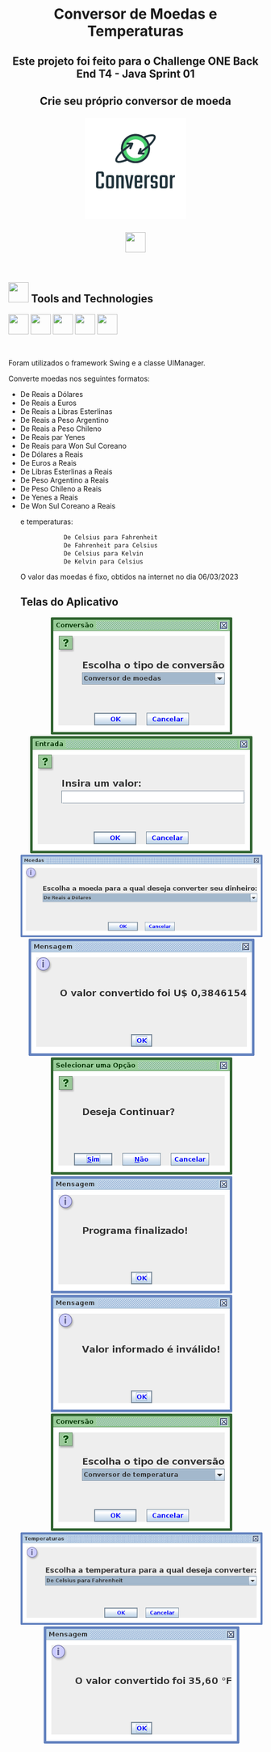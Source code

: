 <h1 align="center"> Conversor de Moedas e Temperaturas </h1>
<h2 align="center"> Este projeto foi feito para o Challenge ONE Back End T4 - Java Sprint 01
<h2 align="center"> Crie seu próprio conversor de moeda 
<p align="center">
  <img src="conversor.png" />
</p>

<div align="center">
<a  href="https://mlumoura.github.io/conversor/" target="_blank"><img src="https://cdn.jsdelivr.net/gh/devicons/devicon/icons/github/github-original.svg"  width="40" height="40"/></a>   
</div>
	
<br>

<h2> <img src="https://cdn.jsdelivr.net/gh/devicons/devicon/icons/git/git-original.svg" width="40" height="40"/> Tools and Technologies</h2>

<img src="https://cdn.jsdelivr.net/gh/devicons/devicon/icons/figma/figma-original.svg" width="40" height="40"/>  <img src="https://cdn.jsdelivr.net/gh/devicons/devicon/icons/github/github-original.svg"  width="40" height="40"/>  <img src="https://cdn.jsdelivr.net/gh/devicons/devicon/icons/trello/trello-plain-wordmark.svg" width="40" height="40"/>   <img src="https://cdn.jsdelivr.net/gh/devicons/devicon/icons/markdown/markdown-original.svg"  width="40" height="40"/>   <img src="https://cdn.jsdelivr.net/gh/devicons/devicon/icons/java/java-original.svg" width="40" height="40"/> 

<br>

Foram utilizados o framework Swing e a classe UIManager.


Converte moedas nos seguintes formatos:
<ul>
<li>De Reais a Dólares
<li>De Reais a Euros
<li>De Reais a Libras Esterlinas
<li>De Reais a Peso Argentino
<li>De Reais a Peso Chileno
<li>De Reais par Yenes
<li>De Reais para Won Sul Coreano
<li>De Dólares a Reais
<li>De Euros a Reais
<li>De Libras Esterlinas a Reais
<li>De Peso Argentino a Reais
<li>De Peso Chileno a Reais
<Li>De Yenes a Reais
<li>De Won Sul Coreano a Reais
                
e temperaturas:  

				De Celsius para Fahrenheit
				De Fahrenheit para Celsius
				De Celsius para Kelvin
				De Kelvin para Celsius  
           
                
O valor das moedas é fixo, obtidos na internet no dia 06/03/2023

<h2> Telas do Aplicativo </h2>
 <p align="center">
  <img src="TelasConversor1.png" />  <img src="TelasConversor2.png" />  <img src="TelasConversor3.png" />  <img src="TelasConversor4.png" />  <img src="TelasConversor5.png" />  <img src="TelasConversor6.png" />  <img src="TelasConversor7.png" />  <img src="TelasConversor8.png" />  <img src="TelasConversor9.png" />  <img src="TelasConversor10.png" /> 
</p>
